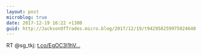 ```yaml
---
layout: post
microblog: true
date: 2017-12-19 16:22 +1300
guid: http://JacksonOfTrades.micro.blog/2017/12/19/t942958259975024640.html
---
```

RT @sg_tkj: [t.co/EgOC3I1hV...](https://t.co/EgOC3I1hVa)
